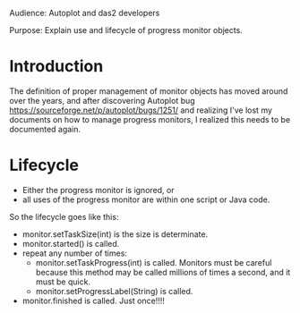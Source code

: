 Audience: Autoplot and das2 developers

Purpose: Explain use and lifecycle of progress monitor objects.

# Introduction

The definition of proper management of monitor objects has moved around
over the years, and after discovering Autoplot bug
<https://sourceforge.net/p/autoplot/bugs/1251/> and realizing I've lost
my documents on how to manage progress monitors, I realized this needs
to be documented again.

# Lifecycle

  - Either the progress monitor is ignored, or
  - all uses of the progress monitor are within one script or Java code.

So the lifecycle goes like this:

  - monitor.setTaskSize(int) is the size is determinate.
  - monitor.started() is called.
  - repeat any number of times:
      - monitor.setTaskProgress(int) is called. Monitors must be careful
        because this method may be called millions of times a second,
        and it must be quick.
      - monitor.setProgressLabel(String) is called.
  - monitor.finished is called. Just once\!\!\!\!

